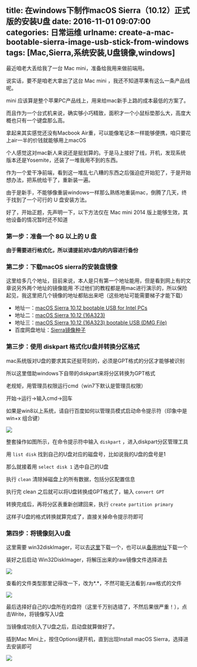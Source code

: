 title: 在windows下制作macOS Sierra（10.12）正式版的安装U盘
date: 2016-11-01 09:07:00
categories: 日常运维
urlname: create-a-mac-bootable-sierra-image-usb-stick-from-windows
tags: [Mac,Sierra,系统安装,U盘镜像,windows]
---
最近咱老大丢给我了一台 Mac mini，准备给我用来做前端用。  

说实话，要不是咱老大拿出了这台 Mac mini ，我还不知道苹果有这么一条产品线呢。  

mini 应该算是整个苹果PC产品线上，用来给mac新手上路的成本最低的方案了。  

而且作为一个台式机来说，确实够小巧精致，面积才一个小鼠标垫那么大，高度大概也只有一个键盘那么高。  

拿起来其实感觉还没有Macbook Air重，可以能像笔记本一样能够便携，咱只要花上air一半的价钱就能够用上macOS

个人感觉这对mac新人来说还是挺划算的。于是马上接好了线，开机，发现系统版本还是Yosemite，还装了一堆我用不到的东西。  

作为一个爱干净前端，看到这一堆乱七八糟的东西之后强迫症开始犯了，于是开始想办法，把系统给干了，重新装一遍。  

由于是新手，不能够像重装windows一样那么熟练地重装mac，倒腾了几天，终于找到了一个可行的 U 盘安装方法。
<!--more-->
好了，开始正题，先声明一下，以下方法仅在 Mac mini 2014 版上能够生效，其他设备的情况暂时还不知道

### 第一步：准备一个 8G 以上的 U 盘

**由于需要进行格式化，所以请提前对U盘内的内容进行备份**

### 第二步：下载macOS sierra的安装盘镜像

这里给多几个地址，目前来说，本人是只有第一个地址能用，但是看到网上有的文章说另外两个地址的镜像能用
不过他们的教程都是用mac进行演示的，所以保险起见，我这里把几个镜像的地址都贴出来吧（这些地址可能需要梯子才能下载）

- 地址一：[macOS Sierra 10.12 bootable USB for Intel PCs](http://www.mac-torrent-download.net/application/utility/macos-sierra-10-12-bootable-usb-for-intel-pcs-16a323/)
- 地址二：[macOS Sierra 10.12 (16A323)](http://www.mac-torrent-download.net/application/utility/macos-sierra-10-12-16a323-installer/)
- 地址三：[macOS Sierra 10.12 (16A323) bootable USB (DMG File)](http://www.mac-torrent-download.net/application/utility/macos-sierra-10-12-16a323-bootable-usb-dmg-file/)
- 百度网盘地址：[Sierra镜像种子](http://pan.baidu.com/s/1bp7QBi3)

### 第三步：使用 diskpart 格式化U盘并转换分区格式

mac系统版对U盘的要求其实还挺苛刻的，必须是GPT格式的分区才能够被识别  

所以这里借助windows下自带的diskpart来将分区转换为GPT格式  

老规矩，用管理员权限运行cmd（win7下默认是管理员权限）  

开始->运行->输入cmd->回车  

如果是win8以上系统，请自行百度如何以管理员模式启动命令提示符（印象中是 win+x 组合键）  

![](/images/tp_old/2016/11/1306705913.jpeg)  

整套操作如图所示，在命令提示符中输入 `diskpart` ，进入diskpart分区管理工具  

用 `list disk` 找到自己的U盘对应的磁盘号，比如说我的U盘的盘号是1  

那么就接着用 `select disk 1` 选中自己的U盘  

执行 `clean` 清除掉磁盘上的所有数据，包括分区配置信息  

执行完 clean 之后就可以将U盘转换成GPT格式了，输入 `convert GPT`  

转换完成后，再将分区表重新创建回来，执行 `create partition primary` 

这样子U盘的格式转换就算完成了，直接关掉命令提示符即可

### 第四步：将镜像刻入U盘 

这里需要 win32diskImager，可以去[这里](https://sourceforge.net/projects/win32diskimager/)下载一个，也可以从[备用地址](http://pan.baidu.com/s/1pLPIYpX)下载一个  

装好之后启动 Win32DiskImager，将解压出来的raw镜像文件选择进去  

![](/images/tp_old/2016/11/668044251.png)  

查看的文件类型那里记得改一下，改为*.*，不然可能无法看到.raw格式的文件  

![](/images/tp_old/2016/11/2569228433.png)  

最后选择好自己的U盘所在的盘符（这里千万别选错了，不然后果很严重！），点击Write，将镜像写入U盘  

当镜像成功刻入了U盘之后，启动盘就算做好了。  

插到Mac Mini上，按住Options键开机，直到出现Install macOS Sierra，选择进去安装即可  

![](/images/tp_old/2016/11/1064506314.jpg)